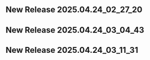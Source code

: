 ## New Release 2025.04.24_02_27_20
## New Release 2025.04.24_03_04_43
## New Release 2025.04.24_03_11_31
